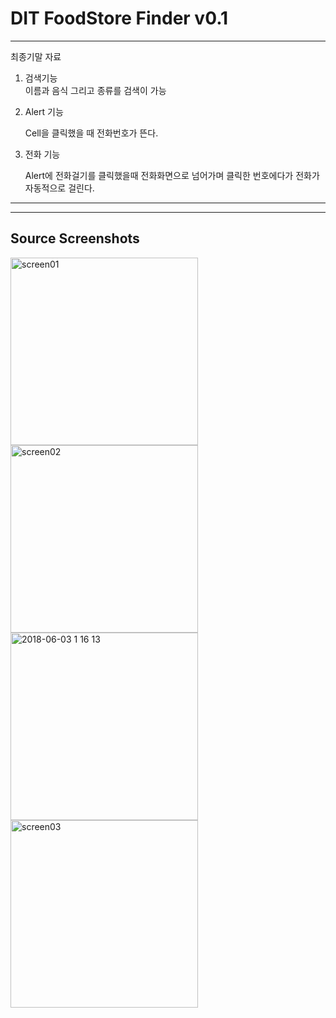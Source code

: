 # DIT FoodStore Finder v0.1

----
최종기말 자료

1. 검색기능  
   이름과 음식 그리고 종류를 검색이 가능

2. Alert 기능

   Cell을 클릭했을 때 전화번호가 뜬다.

3. 전화 기능

   Alert에 전화걸기를 클릭했을때 전화화면으로 넘어가며 클릭한 번호에다가 전화가 자동적으로 걸린다.
----

------------
Source Screenshots
------------
<div>
<img width="300" alt="screen01" src="https://user-images.githubusercontent.com/37168993/42074053-084a63a8-7ba5-11e8-8038-7b46b8ebbbfe.png">
<img width="300" alt="screen02" src="https://user-images.githubusercontent.com/37168993/42074058-0db2e02c-7ba5-11e8-9219-8786c8233b89.png">
<img width="300" alt="2018-06-03 1 16 13" src="https://user-images.githubusercontent.com/37168993/42074064-14696788-7ba5-11e8-8e95-a9f93e45f63e.png">
<img width="300" alt="screen03" src="https://user-images.githubusercontent.com/37168993/42074061-11b9bae2-7ba5-11e8-9b3d-ced92849c4c2.png">

</div>


